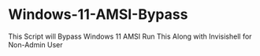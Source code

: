 # Windows-11-AMSI-Bypass
This Script will Bypass Windows 11 AMSI
Run This Along with Invisishell for Non-Admin User
